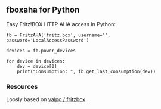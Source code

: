 
## fboxaha for Python

Easy Fritz!BOX HTTP AHA access in Python:

    fb = FritzAHA('fritz.box', username='', password='LocalAccessPassword')
    
    devices = fb.power_devices
    
    for device in devices:
        dev = device[0]
        print("Consumption: ", fb.get_last_consumption(dev))

### Resources

Loosly based on [valpo / fritzbox](https://github.com/valpo/fritzbox).


